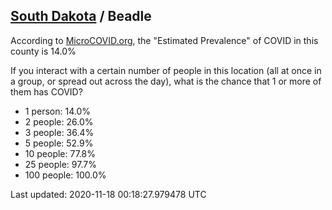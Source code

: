 
## [South Dakota](/united-states/south-dakota) / Beadle

According to [MicroCOVID.org](http://microcovid.org),
the "Estimated Prevalence" of COVID in this county is 14.0%

If you interact with a certain number of people in this location
(all at once in a group, or spread out across the day), what is the chance that
1 or more of them has COVID?

- 1 person: 14.0%
- 2 people: 26.0%
- 3 people: 36.4%
- 5 people: 52.9%
- 10 people: 77.8%
- 25 people: 97.7%
- 100 people: 100.0%

Last updated: 2020-11-18 00:18:27.979478 UTC
